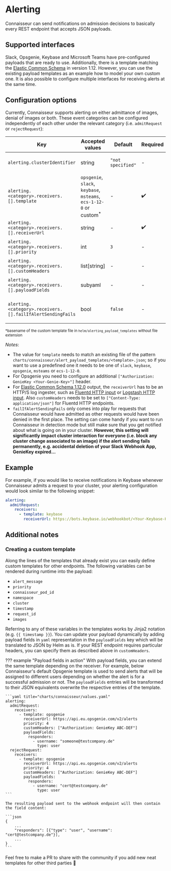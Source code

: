 # Alerting

Connaisseur can send notifications on admission decisions to basically every REST
endpoint that accepts JSON payloads.

## Supported interfaces

Slack, Opsgenie, Keybase and Microsoft Teams have pre-configured payloads that are ready to use.
Additionally, there is a template matching the [Elastic Common Schema](https://www.elastic.co/guide/en/ecs/1.12/index.html) in version 1.12.
However, you can use the existing payload templates as an example how to model your
own custom one.
It is also possible to configure multiple interfaces for receiving
alerts at the same time.

## Configuration options

Currently, Connaisseur supports alerting on either admittance of images, denial of images or both. These event categories can be configured independently of each other under the relevant category (i.e. `admitRequest` or `rejectRequest`):

| Key                                                        | Accepted values                                                               | Default           | Required           | Description                                                                                     |
|------------------------------------------------------------|-------------------------------------------------------------------------------|-------------------|--------------------|-------------------------------------------------------------------------------------------------|
| `alerting.clusterIdentifier`                               | string                                                                        | `"not specified"` | -                  | Cluster identifier used in alert payload to distinguish between alerts from different clusters. |
| `alerting.<category>.receivers.[].template`                | `opsgenie`, `slack`, `keybase`, `msteams`, `ecs-1-12-0` or custom<sup>*</sup> | -                 | :heavy_check_mark: | File in `helm/alert_payload_templates/` to be used as alert payload template.                   |
| `alerting.<category>.receivers.[].receiverUrl`             | string                                                                        | -                 | :heavy_check_mark: | URL of alert-receiving endpoint.                                                                |
| `alerting.<category>.receivers.[].priority`                | int                                                                           | `3`               | -                  | Priority of alert (to enable fitting Connaisseur alerts into alerts from other sources).        |
| `alerting.<category>.receivers.[].customHeaders`           | list[string]                                                                  | -                 | -                  | Additional headers required by alert-receiving endpoint.                                        |
| `alerting.<category>.receivers.[].payloadFields`           | subyaml                                                                       | -                 | -                  | Additional (`yaml`) key-value pairs to be appended to alert payload (as `json`).                |
| `alerting.<category>.receivers.[].failIfAlertSendingFails` | bool                                                                          | `false`           | -                  | Whether to make Connaisseur deny images if the corresponding alert cannot be successfully sent. |

<sup>*basename of the custom template file in `helm/alerting_payload_templates` without file extension </sup>

_Notes_:

- The value for `template` needs to match an existing file of the pattern
`charts/connaisseur/alert_payload_templates/<template>.json`; so if you want to use a predefined
one it needs to be one of `slack`, `keybase`, `opsgenie`, `msteams` or `ecs-1-12-0`.
- For Opsgenie you need to configure an additional
  `["Authorization: GenieKey <Your-Genie-Key>"]` header.
- For [Elastic Common Schema 1.12.0](https://www.elastic.co/guide/en/ecs/1.12/index.html) output, the `receiverUrl` has to be an HTTP/S log ingester, such as [Fluentd HTTP input](https://docs.fluentd.org/input/http) or [Logstash HTTP input](https://www.elastic.co/guide/en/logstash/current/plugins-inputs-http.html). Also `customHeaders` needs to be set to `["Content-Type: application/json"]` for Fluentd HTTP endpoints.
- `failIfAlertSendingFails` only comes into play for requests that Connaisseur would have admitted as other requests would have been denied in the first place. The setting can come handy if you want to run Connaisseur in detection mode but still make sure that you get notified about what is going on in your cluster. **However, this setting will significantly impact cluster interaction for everyone (i.e. block any cluster change associated to an image) if the alert sending fails permanently, e.g. accidental deletion of your Slack Webhook App, GenieKey expired...**



## Example
For example, if you would like to receive notifications in Keybase whenever Connaisseur admits a request to your cluster, your alerting configuration would look similar to the following snippet:


```yaml title="charts/connaisseur/values.yaml"
alerting:
  admitRequest:
    receivers:
      - template: keybase
        receiverUrl: https://bots.keybase.io/webhookbot/<Your-Keybase-Hook-Token>
```

## Additional notes

### Creating a custom template

Along the lines of the templates that already exist you can easily define
custom templates for other endpoints. The following variables can be rendered
during runtime into the payload:

- `alert_message`
- `priority`
- `connaisseur_pod_id`
- `namespace`
- `cluster`
- `timestamp`
- `request_id`
- `images`

Referring to any of these variables in the templates works by Jinja2 notation
(e.g. `{{ timestamp }}`). You can update your payload dynamically by adding payload
fields in `yaml` representation in the `payloadFields` key which will be translated
to JSON by Helm as is. If your REST endpoint requires particular headers, you can
specify them as described above in `customHeaders`.

??? example "Payload fields in action"
    With payload fields, you can extend the same template depending on the receiver.
    For example, below Connaisseur's default Opsgenie template is used to send alerts that will be assigned to different users depending on whether the alert is for a successful admission or not.
    The `payloadFields` entries will be transformed to their JSON equivalents overwrite the respective entries of the template.

    ```yaml title="charts/connaisseur/values.yaml"
    alerting:
      admitRequest:
        receivers:
          - template: opsgenie
            receiverUrl: https://api.eu.opsgenie.com/v2/alerts
            priority: 4
            customHeaders: ["Authorization: GenieKey ABC-DEF"]
            payloadFields:
              responders:
                - username: "someone@testcompany.de"
                  type: user
      rejectRequest:
        receivers:
          - template: opsgenie
            receiverUrl: https://api.eu.opsgenie.com/v2/alerts
            priority: 4
            customHeaders: ["Authorization: GenieKey ABC-DEF"]
            payloadFields:
              responders:
                - username: "cert@testcompany.de"
                  type: user
    ```

    The resulting payload sent to the webhook endpoint will then contain the field content:

    ```json
    {
        ...
        "responders": [{"type": "user", "username": "cert@testcompany.de"}],
        ...
    }
    ```

Feel free to make a PR to share with the community if you add new neat templates for other third parties :pray:

